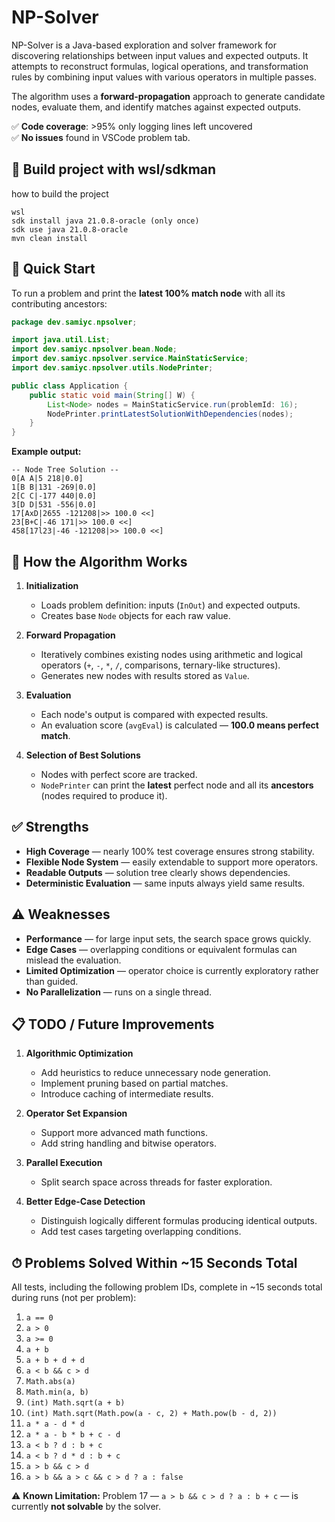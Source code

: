 # NP-Solver

NP-Solver is a Java-based exploration and solver framework for discovering relationships between input values and expected outputs.
It attempts to reconstruct formulas, logical operations, and transformation rules by combining input values with various operators in multiple passes.

The algorithm uses a **forward-propagation** approach to generate candidate nodes, evaluate them, and identify matches against expected outputs.

✅ **Code coverage**: >95% only logging lines left uncovered  
✅ **No issues** found in VSCode problem tab.


## 🔨 Build project with wsl/sdkman
how to build the project

```unix
wsl
sdk install java 21.0.8-oracle (only once)
sdk use java 21.0.8-oracle
mvn clean install
```

## 🚀 Quick Start

To run a problem and print the **latest 100% match node** with all its contributing ancestors:

```java
package dev.samiyc.npsolver;

import java.util.List;
import dev.samiyc.npsolver.bean.Node;
import dev.samiyc.npsolver.service.MainStaticService;
import dev.samiyc.npsolver.utils.NodePrinter;

public class Application {
    public static void main(String[] W) {
        List<Node> nodes = MainStaticService.run(problemId: 16);
        NodePrinter.printLatestSolutionWithDependencies(nodes);
    }
}
```

**Example output:**

```
-- Node Tree Solution --
0[A A|5 218|0.0]
1[B B|131 -269|0.0]
2[C C|-177 440|0.0]
3[D D|531 -556|0.0]
17[AxD|2655 -121208|>> 100.0 <<]
23[B+C|-46 171|>> 100.0 <<]
458[17l23|-46 -121208|>> 100.0 <<]
```


## 🧠 How the Algorithm Works

1. **Initialization**

   * Loads problem definition: inputs (`InOut`) and expected outputs.
   * Creates base `Node` objects for each raw value.

2. **Forward Propagation**

   * Iteratively combines existing nodes using arithmetic and logical operators (`+`, `-`, `*`, `/`, comparisons, ternary-like structures).
   * Generates new nodes with results stored as `Value`.

3. **Evaluation**

   * Each node's output is compared with expected results.
   * An evaluation score (`avgEval`) is calculated — **100.0 means perfect match**.

4. **Selection of Best Solutions**

   * Nodes with perfect score are tracked.
   * `NodePrinter` can print the **latest** perfect node and all its **ancestors** (nodes required to produce it).


## ✅ Strengths

* **High Coverage** — nearly 100% test coverage ensures strong stability.
* **Flexible Node System** — easily extendable to support more operators.
* **Readable Outputs** — solution tree clearly shows dependencies.
* **Deterministic Evaluation** — same inputs always yield same results.


## ⚠️ Weaknesses

* **Performance** — for large input sets, the search space grows quickly.
* **Edge Cases** — overlapping conditions or equivalent formulas can mislead the evaluation.
* **Limited Optimization** — operator choice is currently exploratory rather than guided.
* **No Parallelization** — runs on a single thread.


## 📋 TODO / Future Improvements

1. **Algorithmic Optimization**

   * Add heuristics to reduce unnecessary node generation.
   * Implement pruning based on partial matches.
   * Introduce caching of intermediate results.

2. **Operator Set Expansion**

   * Support more advanced math functions.
   * Add string handling and bitwise operators.

3. **Parallel Execution**

   * Split search space across threads for faster exploration.

4. **Better Edge-Case Detection**

   * Distinguish logically different formulas producing identical outputs.
   * Add test cases targeting overlapping conditions.


## ⏱ Problems Solved Within \~15 Seconds Total

All tests, including the following problem IDs, complete in \~15 seconds total during runs (not per problem):

1. `a == 0`
2. `a > 0`
3. `a >= 0`
4. `a + b`
5. `a + b + d + d`
6. `a < b && c > d`
7. `Math.abs(a)`
8. `Math.min(a, b)`
9. `(int) Math.sqrt(a + b)`
10. `(int) Math.sqrt(Math.pow(a - c, 2) + Math.pow(b - d, 2))`
11. `a * a - d * d`
12. `a * a - b * b + c - d`
13. `a < b ? d : b + c`
14. `a < b ? d * d : b + c`
15. `a > b && c > d`
16. `a > b && a > c && c > d ? a : false`

⚠️ **Known Limitation:** Problem 17 — `a > b && c > d ? a : b + c` — is currently **not solvable** by the solver.
